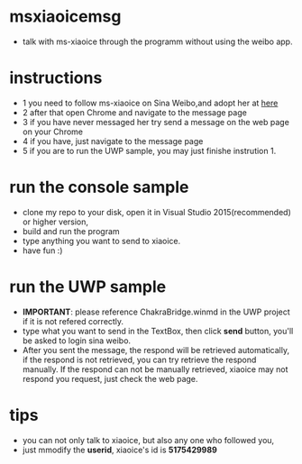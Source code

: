# msxiaoicemsg
- talk with ms-xiaoice through the programm without using the weibo app.

# instructions
- 1 you need to follow ms-xiaoice on Sina Weibo,and adopt her at [here](http://www.msxiaoice.com/)
- 2 after that open Chrome and navigate to the message page
- 3 if you have never messaged her try send a message on the web page on your Chrome
- 4 if you have, just navigate to the message page
- 5 if you are to run the UWP sample, you may just finishe instrution 1.

# run the console sample
- clone my repo to your disk, open it in Visual Studio 2015(recommended) or higher version,
- build and run the program
- type anything you want to send to xiaoice.
- have fun :)

# run the UWP sample
- **IMPORTANT**: please reference ChakraBridge.winmd in the UWP project if it is not refered correctly.
- type what you want to send in the TextBox, then click **send** button, you'll be asked to login sina weibo.
- After you sent the message, the respond will be retrieved automatically, if the respond is not retrieved, you can try retrieve the respond manually. If the respond can not be manually retrieved, xiaoice may not respond you request, just check the web page.

# tips
- you can not only talk to xiaoice, but also any one who followed you,
- just mmodify the **userid**, xiaoice's id is **5175429989**
